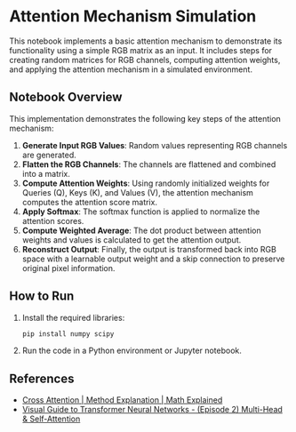 # Attention Mechanism Simulation

This notebook implements a basic attention mechanism to demonstrate its functionality using a simple RGB matrix as an input. It includes steps for creating random matrices for RGB channels, computing attention weights, and applying the attention mechanism in a simulated environment.

## Notebook Overview

This implementation demonstrates the following key steps of the attention mechanism:

1. **Generate Input RGB Values**: Random values representing RGB channels are generated.
2. **Flatten the RGB Channels**: The channels are flattened and combined into a matrix.
3. **Compute Attention Weights**: Using randomly initialized weights for Queries (Q), Keys (K), and Values (V), the attention mechanism computes the attention score matrix.
4. **Apply Softmax**: The softmax function is applied to normalize the attention scores.
5. **Compute Weighted Average**: The dot product between attention weights and values is calculated to get the attention output.
6. **Reconstruct Output**: Finally, the output is transformed back into RGB space with a learnable output weight and a skip connection to preserve original pixel information.

## How to Run

1. Install the required libraries:
   ```bash
   pip install numpy scipy
   ```
2. Run the code in a Python environment or Jupyter notebook.

## References

- [Cross Attention | Method Explanation | Math Explained](https://youtu.be/aw3H-wPuRcw?si=5dcFiQghCMCpudTA)
- [Visual Guide to Transformer Neural Networks - (Episode 2) Multi-Head & Self-Attention](https://youtu.be/mMa2PmYJlCo?si=pknw3h31wnvrlW1u)
